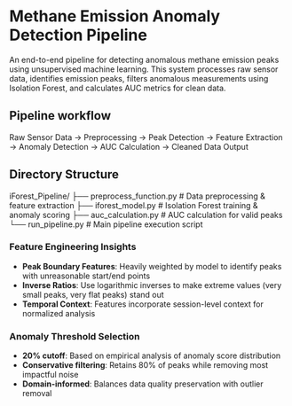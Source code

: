 # Methane Emission Anomaly Detection Pipeline

An end-to-end pipeline for detecting anomalous methane emission peaks using unsupervised machine learning. This system processes raw sensor data, identifies emission peaks, filters anomalous measurements using Isolation Forest, and calculates AUC metrics for clean data.

## Pipeline workflow
Raw Sensor Data → Preprocessing → Peak Detection → Feature Extraction →
Anomaly Detection → AUC Calculation → Cleaned Data Output

## Directory Structure
iForest_Pipeline/
├── preprocess_function.py # Data preprocessing & feature extraction
├── iforest_model.py # Isolation Forest training & anomaly scoring
├── auc_calculation.py # AUC calculation for valid peaks
└── run_pipeline.py # Main pipeline execution script

### Feature Engineering Insights
- **Peak Boundary Features**: Heavily weighted by model to identify peaks with unreasonable start/end points
- **Inverse Ratios**: Use logarithmic inverses to make extreme values (very small peaks, very flat peaks) stand out
- **Temporal Context**: Features incorporate session-level context for normalized analysis

### Anomaly Threshold Selection
- **20% cutoff**: Based on empirical analysis of anomaly score distribution
- **Conservative filtering**: Retains 80% of peaks while removing most impactful noise
- **Domain-informed**: Balances data quality preservation with outlier removal
